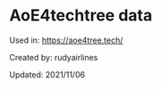 # AoE4techtree data

Used in: https://aoe4tree.tech/

Created by: rudyairlines

Updated: 2021/11/06

